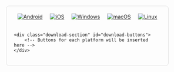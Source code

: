 <div class="platform-section">
    <div class="platform-grid">
        <a id="btn-android" href="#" onclick="showButtons('android')" class="platform-button">
            <img src="/assets/platforms/android.svg" alt="Android">
        </a>
        <a id="btn-ios" href="#" onclick="showButtons('ios')" class="platform-button">
            <img src="/assets/platforms/apple.svg" alt="iOS">
        </a>
        <a id="btn-windows" href="#" onclick="showButtons('windows')" class="platform-button">
            <img src="/assets/platforms/windows.svg" alt="Windows">
        </a>
        <a id="btn-macos" href="#" onclick="showButtons('macos')" class="platform-button">
            <img src="/assets/platforms/mac.svg" alt="macOS">
        </a>
        <a id="btn-linux" href="#" onclick="showButtons('linux')" class="platform-button">
            <img src="/assets/platforms/linux.svg" alt="Linux">
        </a>
    </div>

    <div class="download-section" id="download-buttons">
        <!-- Buttons for each platform will be inserted here -->
    </div>
</div>

<style>
.platform-section {
    display: flex;
    flex-direction: column;
    align-items: center;
    margin-top: 20px;
    border: 1px solid #ddd;
    padding: 20px;
    border-radius: 8px;
    max-width: 400px;
}

.platform-grid {
    display: flex;
    justify-content: space-around;
    width: 100%;
    margin-bottom: 20px;
}

.download-section {
    display: flex;
    justify-content: center;
    gap: 10px;
    flex-wrap: wrap;
}

.md-button {
    padding: 10px 20px;
    margin: 5px;
    text-align: center;
    border: 1px solid #ddd;
    border-radius: 5px;
    text-decoration: none;
    font-weight: bold;
}
</style>

<script>
// Automatically detect the OS and display relevant buttons
document.addEventListener("DOMContentLoaded", function () {
    const os = getOS();
    showButtons(os);
});

function getOS() {
    const platform = navigator.platform.toLowerCase();
    if (platform.includes("win")) return "windows";
    if (platform.includes("mac")) return "macos";
    if (platform.includes("linux")) return "linux";
    if (/iphone|ipad|ipod/.test(navigator.userAgent.toLowerCase())) return "ios";
    if (/android/.test(navigator.userAgent.toLowerCase())) return "android";
    return "windows"; // default if unknown
}

function showButtons(platform) {
    const container = document.getElementById("download-buttons");
    container.innerHTML = ""; // Clear previous buttons

    let buttonsHTML = "";
    if (platform === "windows") {
        buttonsHTML = `
            <a href="https://microsoft.com/store" class="md-button md-button--primary" onclick="showDownloading(this)">Microsoft Store</a>
            <a href="https://github.com/hiddify/hiddify-app/releases/latest/download/Hiddify-Windows-Setup-x64.exe" class="md-button md-button--primary" onclick="showDownloading(this)">Download EXE</a>
            <a href="https://github.com/hiddify/hiddify-app/releases/latest/download/Hiddify-Windows-Portable.zip" class="md-button md-button--primary" onclick="showDownloading(this)">Portable Version</a>
        `;
    } else if (platform === "ios") {
        buttonsHTML = `
            <a href="https://apps.apple.com/us/app/hiddify-proxy-vpn/id6596777532?platform=iphone" class="md-button md-button--primary" onclick="showDownloading(this)">App Store</a>
        `;
    } else if (platform === "android") {
        buttonsHTML = `
            <a href="https://play.google.com/store/apps/details?id=app.hiddify.com" class="md-button md-button--primary" onclick="showDownloading(this)">Google Play</a>
            <a href="https://github.com/hiddify/hiddify-app/releases/latest/download/Hiddify-Android.apk" class="md-button md-button--primary" onclick="showDownloading(this)">Download APK</a>
            <a href="https://github.com/hiddify/hiddify-app/releases" class="md-button md-button--primary" onclick="showDownloading(this)">Other APKs</a>
        `;
    } else if (platform === "macos") {
        buttonsHTML = `
            <a href="https://github.com/hiddify/hiddify-app/releases/latest/download/Hiddify-MacOS.dmg" class="md-button md-button--primary" onclick="showDownloading(this)">Download DMG</a>
            <a href="https://github.com/hiddify/hiddify-app/releases/latest/download/Hiddify-MacOS.pkg" class="md-button md-button--primary" onclick="showDownloading(this)">Download PKG</a>
        `;
    } else if (platform === "linux") {
        buttonsHTML = `
            <a href="https://github.com/hiddify/hiddify-app/releases/latest/download/Hiddify-Linux-x64.AppImage" class="md-button md-button--primary" onclick="showDownloading(this)">AppImage</a>
            <a href="https://github.com/hiddify/hiddify-app/releases/latest/download/Hiddify-Linux.deb" class="md-button md-button--primary" onclick="showDownloading(this)">Deb Package</a>
            <a href="https://github.com/hiddify/hiddify-app/releases/latest/download/Hiddify-Linux.rpm" class="md-button md-button--primary" onclick="showDownloading(this)">RPM Package</a>
        `;
    }

    container.innerHTML = buttonsHTML;
}

function showDownloading(button) {
    button.innerText = "Downloading...";
}
</script>
